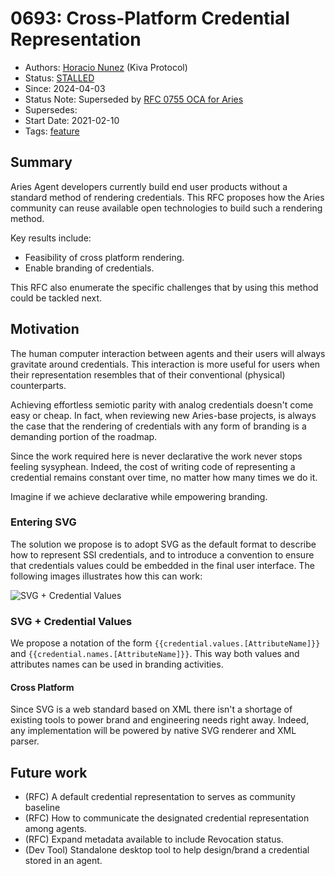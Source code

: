 # 0693: Cross-Platform Credential Representation

- Authors: [Horacio Nunez](mailto:horacio.nunez@kiva.org) (Kiva Protocol)
- Status: [STALLED](/README.md#stalled)
- Since: 2024-04-03
- Status Note: Superseded by [RFC 0755 OCA for Aries](../../features/0755-oca-for-aries/README.md)
- Supersedes:
- Start Date: 2021-02-10
- Tags: [feature](/tags.md#feature)

## Summary
Aries Agent developers currently build end user products without a standard method of rendering credentials.
This RFC proposes how the Aries community can reuse available open technologies to build such a rendering method.

Key results include:
- Feasibility of cross platform rendering.
- Enable branding of credentials.

This RFC also enumerate the specific challenges that by using this method could be tackled next.

## Motivation
The human computer interaction between agents and their users will always gravitate around credentials.
This interaction is more useful for users when their representation resembles that of their conventional 
(physical) counterparts.

Achieving effortless semiotic parity with analog credentials doesn't come easy or cheap. 
In fact, when reviewing new Aries-base projects, is always the case that the rendering of 
credentials with any form of branding is a demanding portion of the roadmap.

Since the work required here is never declarative the work never stops feeling sysyphean.
Indeed, the cost of writing code of representing a credential remains constant over time, no
matter how many times we do it.

Imagine if we achieve declarative while empowering branding.

### Entering SVG

The solution we propose is to adopt SVG as the default format to describe how to represent SSI credentials, and to 
introduce a convention to ensure that credentials values could be embedded in the final user interface. 
The following images illustrates how this can work:

![SVG + Credential Values](https://i.imgur.com/3ssaQUB.png "SVG + Credential Values")

### SVG + Credential Values

We propose a notation of the form `{{credential.values.[AttributeName]}}` and `{{credential.names.[AttributeName]}}`.
This way both values and attributes names can be used in branding activities.

#### Cross Platform

Since SVG is a web standard based on XML there isn't a shortage of existing tools to power brand and engineering needs 
right away. Indeed, any implementation will be powered by native SVG renderer and XML parser.

## Future work

* (RFC) A default credential representation to serves as community baseline
* (RFC) How to communicate the designated credential representation among agents.
* (RFC) Expand metadata available to include Revocation status.
* (Dev Tool) Standalone desktop tool to help design/brand a credential stored in an agent.
